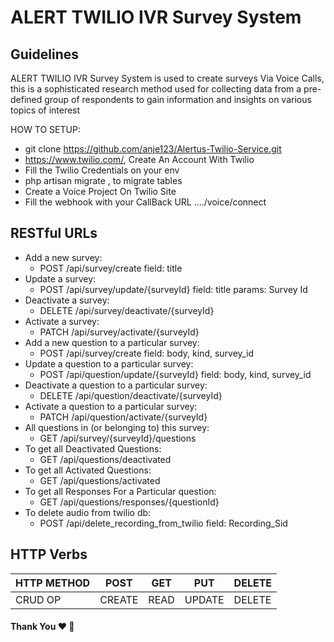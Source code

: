 # ALERT TWILIO IVR Survey System

## Guidelines

ALERT TWILIO IVR Survey System is used to create surveys Via Voice Calls, this is a sophisticated research method used for collecting data from a pre-defined group of respondents to gain information and insights on various topics of interest

HOW TO SETUP:
* git clone https://github.com/anje123/Alertus-Twilio-Service.git
* https://www.twilio.com/, Create An Account With Twilio
* Fill the Twilio Credentials on your env
* php artisan migrate , to migrate tables
* Create a Voice Project On Twilio Site
* Fill the webhook with your CallBack URL ..../voice/connect

## RESTful URLs
* Add a new survey:
    * POST /api/survey/create
    field: title
* Update a survey:
    * POST /api/survey/update/{surveyId}
    field: title
    params: Survey Id
* Deactivate a survey:
    * DELETE /api/survey/deactivate/{surveyId}
* Activate a survey:
    * PATCH /api/survey/activate/{surveyId}
* Add a new question to a particular survey:
    * POST /api/survey/create
    field: body, kind, survey_id
* Update a question to a particular survey:
    * POST /api/question/update/{surveyId}
    field: body, kind, survey_id
* Deactivate a question to a particular survey:
    * DELETE /api/question/deactivate/{surveyId}
* Activate a question to a particular survey:
    * PATCH /api/question/activate/{surveyId}
* All questions in (or belonging to) this survey:
    * GET /api/survey/{surveyId}/questions
* To get all Deactivated Questions:
    * GET /api/questions/deactivated
* To get all Activated Questions:
    * GET /api/questions/activated
* To get all Responses For a Particular question:
    * GET /api/questions/responses/{questionId}
* To delete audio from twilio db:
    * POST /api/delete_recording_from_twilio
        field: Recording_Sid

## HTTP Verbs

| HTTP METHOD | POST            | GET       | PUT         | DELETE |
| ----------- | --------------- | --------- | ----------- | ------ |
| CRUD OP     | CREATE          | READ      | UPDATE      | DELETE |

#### Thank You :heart: :pray:
